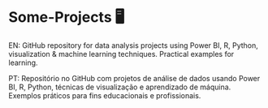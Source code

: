 # Some-Projects :desktop_computer:
EN:  GitHub repository for data analysis projects using Power BI, R, Python, visualization &amp; machine learning techniques. Practical examples for learning. 

PT: Repositório no GitHub com projetos de análise de dados usando Power BI, R, Python, técnicas de visualização e aprendizado de máquina. Exemplos práticos para fins educacionais e profissionais. 
